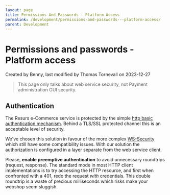 ```yaml
---
layout: page
title: Permissions And Passwords - Platform Access
permalink: /development/permissions-and-passwords---platform-access/
parent: Development
---
```



# Permissions and passwords - Platform access 
Created by Benny, last modified by Thomas Tornevall on 2023-12-27
> This page only talks about web service security, not Payment
> administration GUI security.

## Authentication
The Resurs e-Commerce service is protected by the simple [http basic
authentication
mechanism](http://en.wikipedia.org/wiki/Basic_access_authentication).
Behind a TLS/SSL protected channel this is an acceptable level of
security.

We've chosen this solution in favour of the more
complex [WS-Security](http://en.wikipedia.org/wiki/WS-Security) which
still have some compatibility issues. With our solution the
authorization is configured in a layer separate from the web service
client.

Please, **enable preemptive authentication** to avoid unnecessary
roundtrips (request, response). The standard mode in most HTTP client
implementations is to try accessing the HTTP resource, and first when
confronted with a 401, redo the request *with* credentials. This double
roundtrip is a waste of precious milliseconds which risks make your
webshop seem sluggish.

